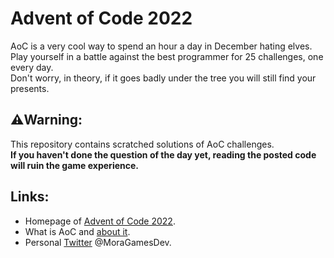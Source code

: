 # Advent of Code 2022
AoC is a very cool way to spend an hour a day in December hating elves.
Play yourself in a battle against the best programmer for 25 challenges, one every day. <br>
Don't worry, in theory, if it goes badly under the tree you will still find your presents.

## ⚠️Warning: 
This repository contains scratched solutions of AoC challenges. <br>
**If you haven't done the question of the day yet, reading the posted code will ruin the game experience.**

## Links:

- Homepage of [Advent of Code 2022](https://adventofcode.com/2022). <br>
- What is AoC and [about it](https://adventofcode.com/2022/about). <br>
- Personal [Twitter](https://twitter.com/MoraGamesDev) @MoraGamesDev.